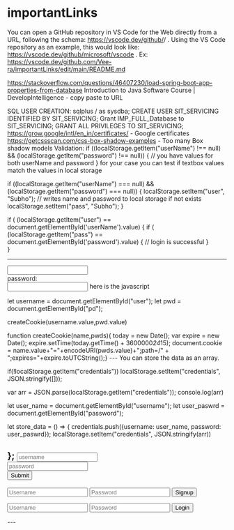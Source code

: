 # importantLinks

You can open a GitHub repository in VS Code for the Web directly from a URL, following the schema: https://vscode.dev/github/<organization>/<repo> . Using the VS Code repository as an example, this would look like: https://vscode.dev/github/microsoft/vscode .
Ex: https://vscode.dev/github.com/Vee-ra/importantLinks/edit/main/README.md

https://stackoverflow.com/questions/46407230/load-spring-boot-app-properties-from-database
Introduction to Java Software Course | DevelopIntelligence - copy paste to URL

SQL USER CREATION:
sqlplus / as sysdba;
CREATE USER SIT_SERVICING IDENTIFIED BY SIT_SERVICING;
Grant IMP_FULL_Database to SIT_SERVICING;
GRANT ALL PRIVILEGES TO SIT_SERVICING;
https://grow.google/intl/en_in/certificates/ - Google certificates
https://getcssscan.com/css-box-shadow-examples - Too many Box shadow models
Validation:
if ((localStorage.getItem("userName") !== null) && (localStorage.getItem("password") !== null))
{
    // you have values for both userName and password
}
for your case you can test if textbox values match the values in local storage

if ((localStorage.getItem("userName") === null) && (localStorage.getItem("password") === null))
{
    localStorage.setItem("user", "Subho"); // writes name and password to local storage if not exists
    localStorage.setItem("pass", "Subho"); 
}

if ( (localStorage.getItem("user") == document.getElementById('userName').value)
{
    if ( (localStorage.getItem("pass") == document.getElementById('password').value)
    {
        // login is successful
    }           
}

----
<input type="text" id=user ><br>
                <label for="key" id=passlbl>password:</label><br>
                <input type="password" id="pd">
here is the javascript

let username = document.getElementById("user");
let pwd = document.getElementById("pd");

createCookie(username.value,pwd.value)

function createCookie(name,pwds){
    today = new Date();
    var expire = new Date();
    expire.setTime(today.getTime() + 3600000*24*15);
    document.cookie = name.value+"="+encodeURI(pwds.value)+";path=/" + ";expires="+expire.toUTCString();} 
    ---
    You can store the data as an array.

if(!localStorage.getItem("credentials")) localStorage.setItem("credentials", JSON.stringify([]));

var arr = JSON.parse(localStorage.getItem("credentials"));
console.log(arr)

let user_name = document.getElementById("username");
let user_paswrd = document.getElementById("password");

let store_data = () => {
  credentials.push({username: user_name, password: user_paswrd});
  localStorage.setItem("credentials", JSON.stringify(arr))

};
<input id="username" type='text' placeholder="username"><br>
<input id="password" type='password' placeholder="password"><br>
<button onclick="store_data">Submit</button>
-----
<!DOCTYPE html>
<html lang="en">

<head>
  <meta charset="UTF-8">
  <meta name="viewport" content="width=device-width, initial-scale=1.0">
  <title>logSign</title>
</head>

<body>
  <form id="signup-form">
    <input id="name1" type="text" placeholder="Username" value="" required>
    <input id="pass1" type="password" placeholder="Password" value="" required>
    <input id="signup_btn" type="submit" value="Signup">
  </form>

  <form id="login-form">
    <input id="name2" type="text" placeholder="Username" value="" required>
    <input id="pass2" type="password" placeholder="Password" value="" required>
    <input id="login_btn" type="submit" value="Login">
  </form>
  <script src="https://ajax.googleapis.com/ajax/libs/jquery/3.5.1/jquery.min.js"></script>
  <script>
    $(document).ready(function () {
      $("#signup-form").submit(function () {
        var nm1 = $("#name1").val();
        var ps1 = $("#pass1").val();
        localStorage.setItem("n1", nm1);
        localStorage.setItem("p1", ps1);

      });

      $("#login-form").submit(function () {
        var enteredName = $("#name2").val();
        var enteredPass = $("#pass2").val();

        var storedName = localStorage.getItem("n1");
        var storedPass = localStorage.getItem("p1");

        if (enteredName == storedName && enteredPass == storedPass) {
          alert("You are logged in!");
        }
        else {
          alert("Username and Password do not match!");
        }

      });

    });
  </script>
</body>

</html>
---

